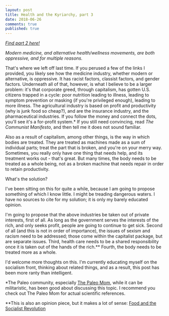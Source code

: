 ```yaml
---
layout: post
title: Health and the Kyriarchy, part 3
date: 2018-06-26
comments: true
published: true
---
```


*[Find part 2 here!](https://sdrp.me/2018/01/28/health-and-kyriarchy-part-two/)*

*Modern medicine, and alternative health/wellness movements, are both oppressive, and for multiple reasons.*

That's where we left off last time. If you perused a few of the links I provided, you likely see how the medicine industry, whether modern or alternative, is oppressive. It has racist factors, classist factors, and gender factors. Underneath all of that, however, is what I believe to be a larger problem: it's that corporate greed, through capitalism, has gotten U.S. citizens trapped in a cycle: poor nutrition leading to illness, leading to symptom prevention or masking (if you're privileged enough), leading to more illness.  The agricultural industry is based on profit and productivity (why is junk food so cheap?), and are the insurance industry, and the pharmaceutical industries. If you follow the money and connect the dots, you'll see it's a for-profit system.* If you still need convincing, read _The Communist Manifesto_, and then tell me it does not sound familiar.

Also as a result of capitalism, among other things, is the way in which bodies are treated. They are treated as machines made as a sum of individual parts; treat the part that is broken, and you're on your merry way. Sometimes, you really only have one thing that needs help, and its treatment works out - that's great. But many times, the body needs to be treated as a whole being, not as a broken machine that needs repair in order to retain productivity.

What's the solution?

I've been sitting on this for quite a while, because I am going to propose something of which I know little. I might be treading dangerous waters. I have no sources to cite for my solution; it is only my barely educated opinion.

I'm going to propose that the above industries be taken out of private interests, first of all. As long as the government serves the interests of the rich, and only seeks profit, people are going to continue to get sick. Second of all (and this is not in order of importance), the issues of sexism and racism need to be addressed; those come within the capitalist package, but are separate issues. Third, health care needs to be a shared responsibility once it is taken out of the hands of the rich.** Fourth, the body needs to be treated more as a whole.

I'd welcome more thoughts on this. I'm currently educating myself on the socialism front, thinking about related things, and as a result, this post has been more ranty than intelligent.


*The Paleo community, especially [The Paleo Mom](https://www.thepaleomom.com/paleo-principles-references/), while it can be militaristic, has been good about discussing this topic. I recommend you check out The Paleo Mom for actual scientific references.

**This is also an opinion piece, but it makes a lot of sense: [Food and the Socialist Revolution](https://www.marxist.com/food-and-socialist-revolution.htm)
